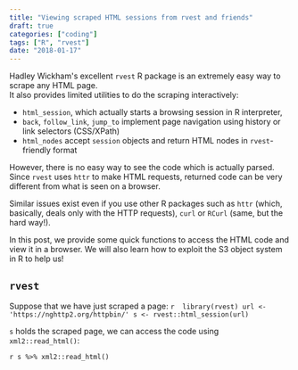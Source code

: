 ```yaml
---
title: "Viewing scraped HTML sessions from rvest and friends"
draft: true
categories: ["coding"]
tags: ["R", "rvest"]
date: "2018-01-17"
---
```


Hadley Wickham's excellent `rvest` R package is an extremely easy way to scrape any HTML page.    
It also provides limited utilities to do the scraping interactively: 

- `html_session`, which actually starts a browsing session in R interpreter,
- `back`, `follow_link`, `jump_to` implement page navigation using history or link selectors (CSS/XPath)
- `html_nodes` accept `session` objects and return HTML nodes in `rvest`-friendly format

However, there is no easy way to see the code which is actually parsed.  
Since `rvest` uses `httr` to make HTML requests, returned code can be very different from what is seen on a browser.

Similar issues exist even if you use other R packages such as `httr` (which, basically, deals only with the HTTP requests), `curl` or `RCurl` (same, but the hard way!).

In this post, we provide some quick functions to access the HTML code and view it in a browser. We will also learn how to exploit the S3 object system in R to help us!

## `rvest`

Suppose that we have just scraped a page:
`r 
library(rvest)
url <- 'https://nghttp2.org/httpbin/'
s <- rvest::html_session(url)`

`s` holds the scraped page, we can access the code using `xml2::read_html()`:

`r
s %>% xml2::read_html()`

